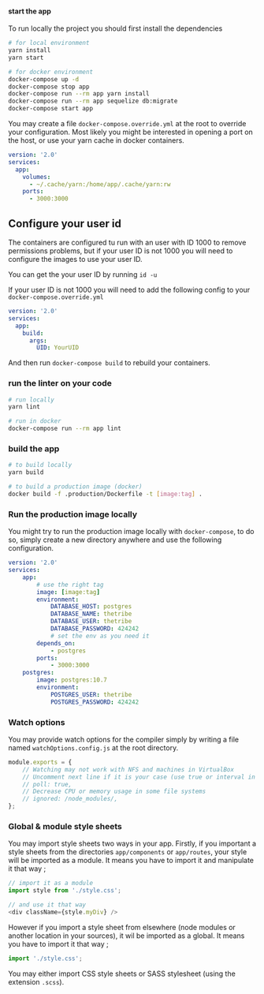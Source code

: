 #### start the app

To run locally the project you should first install the dependencies

```bash
# for local environment
yarn install
yarn start

# for docker environment
docker-compose up -d
docker-compose stop app
docker-compose run --rm app yarn install
docker-compose run --rm app sequelize db:migrate
docker-compose start app
```

You may create a file `docker-compose.override.yml` at the root to override your configuration.
Most likely you might be interested in opening a port on the host, or use your yarn cache in docker containers.

```yaml
version: '2.0'
services:
  app:
    volumes:
      - ~/.cache/yarn:/home/app/.cache/yarn:rw
    ports:
      - 3000:3000
```


## Configure your user id

The containers are configured tu run with an user with ID 1000 to remove permissions problems, but if your user ID is
not 1000 you will need to configure the images to use your user ID.

You can get the your user ID by running `id -u`

If your user ID is not 1000 you will need to add the following config to your `docker-compose.override.yml`

```yaml
version: '2.0'
services:
  app:
    build:
      args:
        UID: YourUID
```

And then run `docker-compose build` to rebuild your containers.

### run the linter on your code

```bash
# run locally
yarn lint

# run in docker
docker-compose run --rm app lint
```

### build the app

```bash
# to build locally
yarn build

# to build a production image (docker)
docker build -f .production/Dockerfile -t [image:tag] .
```

### Run the production image locally

You might try to run the production image locally with `docker-compose`, to do so, simply create a new directory anywhere and use the following configuration.

```yaml
version: '2.0'
services:
    app:
        # use the right tag
        image: [image:tag]
        environment:
            DATABASE_HOST: postgres
            DATABASE_NAME: thetribe
            DATABASE_USER: thetribe
            DATABASE_PASSWORD: 424242
            # set the env as you need it
        depends_on:
            - postgres
        ports:
            - 3000:3000
    postgres:
        image: postgres:10.7
        environment:
            POSTGRES_USER: thetribe
            POSTGRES_PASSWORD: 424242
```

### Watch options

You may provide watch options for the compiler simply by writing a file named `watchOptions.config.js` at the root directory.

```js
module.exports = {
    // Watching may not work with NFS and machines in VirtualBox
    // Uncomment next line if it is your case (use true or interval in milliseconds)
    // poll: true,
    // Decrease CPU or memory usage in some file systems
    // ignored: /node_modules/,
};
```

### Global & module style sheets

You may import style sheets two ways in your app. 
Firstly, if you important a style sheets from the directories `app/components` or `app/routes`, 
your style will be imported as a module.
It means you have to import it and manipulate it that way ;

```js
// import it as a module
import style from './style.css';

// and use it that way
<div className={style.myDiv} />
```

However if you import a style sheet from elsewhere (node modules or another location in your sources), 
it wil be imported as a global. It means you have to import it that way ;

```js
import './style.css';
```

You may either import CSS style sheets or SASS stylesheet (using the extension `.scss`).
